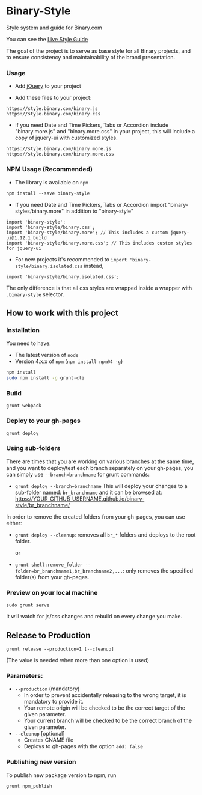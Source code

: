 # Binary-Style
Style system and guide for Binary.com

You can see the [Live Style Guide](https://style.binary.com/)

The goal of the project is to serve as base style for all Binary projects, and to ensure consistency and maintainability of the brand presentation.

### Usage
- Add [jQuery](https://jquery.com/) to your project

- Add these files to your project:

```
https://style.binary.com/binary.js
https://style.binary.com/binary.css
```

- If you need Date and Time Pickers, Tabs or Accordion include "binary.more.js" and "binary.more.css" in your project, this will include a copy of jquery-ui with customized styles.

```
https://style.binary.com/binary.more.js
https://style.binary.com/binary.more.css
```

### NPM Usage (Recommended)
- The library is available on `npm`

```
npm install --save binary-style
```

- If you need Date and Time Pickers, Tabs or Accordion import "binary-styles/binary.more" in addition to "binary-style"

```
import 'binary-style';
import 'binary-style/binary.css';
import 'binary-style/binary.more'; // This includes a custom jquery-ui@1.12.1 build
import 'binary-style/binary.more.css'; // This includes custom styles for jquery-ui
``` 

- For new projects it's recommended to `import 'binary-style/binary.isolated.css` instead,  

```
import 'binary-style/binary.isolated.css';
```

The only difference is that all css styles are wrapped inside a wrapper with `.binary-style` selector.


## How to work with this project

### Installation

You need to have:

- The latest version of `node`
- Version 4.x.x of `npm` (`npm install npm@4 -g`)

```bash
npm install
sudo npm install -g grunt-cli
```

### Build
```
grunt webpack
```

### Deploy to your gh-pages
```
grunt deploy
```

### Using sub-folders
There are times that you are working on various branches at the same time, and you want to deploy/test each branch separately on your gh-pages, you can simply use `--branch=branchname` for grunt commands:
- `grunt deploy --branch=branchname`
This will deploy your changes to a sub-folder named: `br_branchname` and it can be browsed at: https://YOUR_GITHUB_USERNAME.github.io/binary-style/br_branchname/

In order to remove the created folders from your gh-pages, you can use either:
- `grunt deploy --cleanup`: removes all `br_*` folders and deploys to the root folder.

  or
- `grunt shell:remove_folder --folder=br_branchname1,br_branchname2,...`: only removes the specified folder(s) from your gh-pages.

### Preview on your local machine
```
sudo grunt serve
```
It will watch for js/css changes and rebuild on every change you make.


## Release to Production

```
grunt release --production=1 [--cleanup]
```
(The value is needed when more than one option is used)

### Parameters:
- `--production` (mandatory)
  - In order to prevent accidentally releasing to the wrong target, it is mandatory to provide it.
  - Your remote origin will be checked to be the correct target of the given parameter.
  - Your current branch will be checked to be the correct branch of the given parameter.
- `--cleanup` [optional]
  - Creates CNAME file
  - Deploys to gh-pages with the option `add: false`


### Publishing new version
To publish new package version to npm, run
```
grunt npm_publish
```
